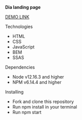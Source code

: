 **Dia landing page**

[DEMO LINK](https://ivarovskiy.github.io/layout_dia/)

Technologies

- HTML
- CSS
- JavaScript
- BEM
- SSAS

Dependencies

- Node v12.16.3 and higher
- NPM v6.14.4 and higher

Installing

- Fork and clone this repository
- Run npm install in your terminal
- Run npm start
